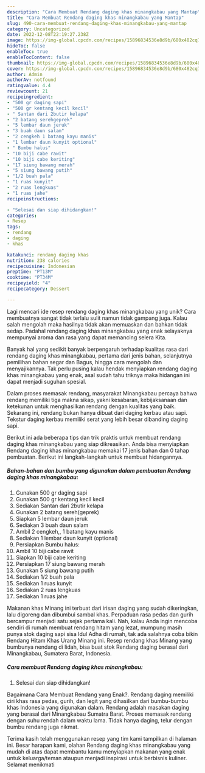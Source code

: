 ```yaml
---
description: "Cara Membuat Rendang daging khas minangkabau yang Mantap"
title: "Cara Membuat Rendang daging khas minangkabau yang Mantap"
slug: 490-cara-membuat-rendang-daging-khas-minangkabau-yang-mantap
category: Uncategorized
date: 2022-12-08T22:19:27.238Z
image: https://img-global.cpcdn.com/recipes/15896834536e8d9b/680x482cq70/rendang-daging-khas-minangkabau-foto-resep-utama.jpg
hideToc: false
enableToc: true
enableTocContent: false
thumbnail: https://img-global.cpcdn.com/recipes/15896834536e8d9b/680x482cq70/rendang-daging-khas-minangkabau-foto-resep-utama.jpg
cover: https://img-global.cpcdn.com/recipes/15896834536e8d9b/680x482cq70/rendang-daging-khas-minangkabau-foto-resep-utama.jpg
author: Admin
authorAv: notfound
ratingvalue: 4.4
reviewcount: 21
recipeingredient:
- "500 gr daging sapi"
- "500 gr kentang kecil kecil"
- " Santan dari 2butir kelapa"
- "2 batang serehgeprek"
- "5 lembar daun jeruk"
- "3 buah daun salam"
- "2 cengkeh 1 batang kayu manis"
- "1 lembar daun kunyit optional"
- " Bumbu halus"
- "10 biji cabe rawit"
- "10 biji cabe keriting"
- "17 siung bawang merah"
- "5 siung bawang putih"
- "1/2 buah pala"
- "1 ruas kunyit"
- "2 ruas lengkuas"
- "1 ruas jahe"
recipeinstructions:

- "Selesai dan siap dihidangkan!"
categories:
- Resep
tags:
- rendang
- daging
- khas

katakunci: rendang daging khas 
nutrition: 238 calories
recipecuisine: Indonesian
preptime: "PT13M"
cooktime: "PT34M"
recipeyield: "4"
recipecategory: Dessert

---
```





Lagi mencari ide resep rendang daging khas minangkabau yang unik? Cara membuatnya sangat tidak terlalu sulit namun tidak gampang juga. Kalau salah mengolah maka hasilnya tidak akan memuaskan dan bahkan tidak sedap. Padahal rendang daging khas minangkabau yang enak selayaknya mempunyai aroma dan rasa yang dapat memancing selera Kita.





Banyak hal yang sedikit banyak berpengaruh terhadap kualitas rasa dari rendang daging khas minangkabau, pertama dari jenis bahan, selanjutnya pemilihan bahan segar dan Bagus, hingga cara mengolah dan menyajikannya. Tak perlu pusing kalau hendak menyiapkan rendang daging khas minangkabau yang enak,      asal sudah tahu triknya maka hidangan ini dapat menjadi suguhan spesial.














Dalam proses memasak rendang, masyarakat Minangkabau percaya bahwa rendang memiliki tiga makna sikap, yakni kesabaran, kebijaksanaan dan ketekunan untuk menghasilkan rendang dengan kualitas yang baik. Sekarang ini, rendang bukan hanya dibuat dari daging kerbau atau sapi. Tekstur daging kerbau memiliki serat yang lebih besar dibanding daging sapi.






Berikut ini ada beberapa tips dan trik praktis untuk membuat rendang daging khas minangkabau yang siap dikreasikan. Anda bisa menyiapkan Rendang daging khas minangkabau memakai 17 jenis bahan dan 0 tahap pembuatan. Berikut ini langkah-langkah untuk membuat hidangannya.

<!--inarticleads1-->

##### Bahan-bahan dan bumbu yang digunakan dalam pembuatan Rendang daging khas minangkabau:

1. Gunakan 500 gr daging sapi
1. Gunakan 500 gr kentang kecil kecil
1. Sediakan  Santan dari 2butir kelapa
1. Gunakan 2 batang sereh(geprek)
1. Siapkan 5 lembar daun jeruk
1. Sediakan 3 buah daun salam
1. Ambil 2 cengkeh,, 1 batang kayu manis
1. Sediakan 1 lembar daun kunyit (optional)
1. Persiapkan  Bumbu halus:
1. Ambil 10 biji cabe rawit
1. Siapkan 10 biji cabe keriting
1. Persiapkan 17 siung bawang merah
1. Gunakan 5 siung bawang putih
1. Sediakan 1/2 buah pala
1. Sediakan 1 ruas kunyit
1. Sediakan 2 ruas lengkuas
1. Sediakan 1 ruas jahe


Makanan khas Minang ini terbuat dari irisan daging yang sudah dikeringkan, lalu digoreng dan dibumbui sambal khas. Perpaduan rasa pedas dan gurih bercampur menjadi satu sejak pertama kali. Nah, kalau Anda ingin mencoba sendiri di rumah membuat rendang hitam yang lezat, mumpung masih punya stok daging sapi sisa Idul Adha di rumah, tak ada salahnya coba bikin Rendang Hitam Khas Urang Minang ini. Resep rendang khas Minang yang bumbunya nendang di lidah, bisa buat stok Rendang daging berasal dari Minangkabau, Sumatera Barat, Indonesia. 

<!--inarticleads2-->

##### Cara membuat Rendang daging khas minangkabau:


1. Selesai dan siap dihidangkan!

Bagaimana Cara Membuat Rendang yang Enak?. Rendang daging memiliki ciri khas rasa pedas, gurih, dan legit yang dihasilkan dari bumbu-bumbu khas Indonesia yang digunakan dalam. Rendang adalah masakan daging yang berasal dari Minangkabau Sumatra Barat. Proses memasak rendang dengan suhu rendah dalam waktu lama. Tidak hanya daging, telur dengan bumbu rendang juga nikmat. 

Terima kasih telah menggunakan resep yang tim kami tampilkan di halaman ini. Besar harapan kami, olahan Rendang daging khas minangkabau yang mudah di atas dapat membantu kamu menyiapkan makanan yang enak untuk keluarga/teman ataupun menjadi inspirasi untuk berbisnis kuliner. Selamat menikmati
